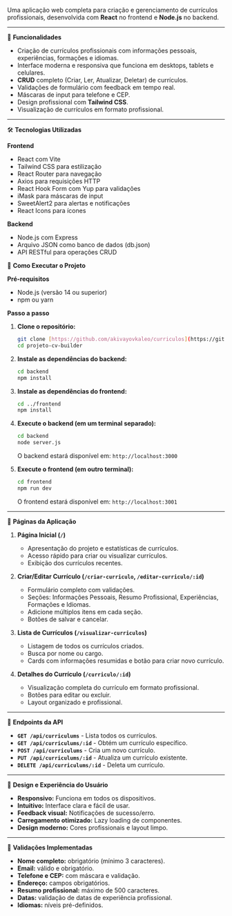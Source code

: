 Uma aplicação web completa para criação e gerenciamento de currículos profissionais, desenvolvida com **React** no frontend e **Node.js** no backend.

---

🚀 **Funcionalidades**

* Criação de currículos profissionais com informações pessoais, experiências, formações e idiomas.
* Interface moderna e responsiva que funciona em desktops, tablets e celulares.
* **CRUD** completo (Criar, Ler, Atualizar, Deletar) de currículos.
* Validações de formulário com feedback em tempo real.
* Máscaras de input para telefone e CEP.
* Design profissional com **Tailwind CSS**.
* Visualização de currículos em formato profissional.

---

🛠️ **Tecnologias Utilizadas**

**Frontend**

* React com Vite
* Tailwind CSS para estilização
* React Router para navegação
* Axios para requisições HTTP
* React Hook Form com Yup para validações
* iMask para máscaras de input
* SweetAlert2 para alertas e notificações
* React Icons para ícones

**Backend**

* Node.js com Express
* Arquivo JSON como banco de dados (db.json)
* API RESTful para operações CRUD



🚀 **Como Executar o Projeto**

**Pré-requisitos**

* Node.js (versão 14 ou superior)
* npm ou yarn

**Passo a passo**

1.  **Clone o repositório:**
    ```bash
    git clone [https://github.com/akivayovkaleo/curriculos](https://github.com/akivayovkaleo/curriculos)
    cd projeto-cv-builder
    ```

2.  **Instale as dependências do backend:**
    ```bash
    cd backend
    npm install
    ```

3.  **Instale as dependências do frontend:**
    ```bash
    cd ../frontend
    npm install
    ```

4.  **Execute o backend (em um terminal separado):**
    ```bash
    cd backend
    node server.js
    ```
    O backend estará disponível em: `http://localhost:3000`

5.  **Execute o frontend (em outro terminal):**
    ```bash
    cd frontend
    npm run dev
    ```
    O frontend estará disponível em: `http://localhost:3001`

---

📱 **Páginas da Aplicação**

1.  **Página Inicial (`/`)**
    * Apresentação do projeto e estatísticas de currículos.
    * Acesso rápido para criar ou visualizar currículos.
    * Exibição dos currículos recentes.

2.  **Criar/Editar Currículo (`/criar-curriculo`, `/editar-curriculo/:id`)**
    * Formulário completo com validações.
    * Seções: Informações Pessoais, Resumo Profissional, Experiências, Formações e Idiomas.
    * Adicione múltiplos itens em cada seção.
    * Botões de salvar e cancelar.

3.  **Lista de Currículos (`/visualizar-curriculos`)**
    * Listagem de todos os currículos criados.
    * Busca por nome ou cargo.
    * Cards com informações resumidas e botão para criar novo currículo.

4.  **Detalhes do Currículo (`/curriculo/:id`)**
    * Visualização completa do currículo em formato profissional.
    * Botões para editar ou excluir.
    * Layout organizado e profissional.

---

🔧 **Endpoints da API**

* **`GET /api/curriculums`** - Lista todos os currículos.
* **`GET /api/curriculums/:id`** - Obtém um currículo específico.
* **`POST /api/curriculums`** - Cria um novo currículo.
* **`PUT /api/curriculums/:id`** - Atualiza um currículo existente.
* **`DELETE /api/curriculums/:id`** - Deleta um currículo.

---

🎨 **Design e Experiência do Usuário**

* **Responsivo:** Funciona em todos os dispositivos.
* **Intuitivo:** Interface clara e fácil de usar.
* **Feedback visual:** Notificações de sucesso/erro.
* **Carregamento otimizado:** Lazy loading de componentes.
* **Design moderno:** Cores profissionais e layout limpo.

---

📝 **Validações Implementadas**

* **Nome completo:** obrigatório (mínimo 3 caracteres).
* **Email:** válido e obrigatório.
* **Telefone e CEP:** com máscara e validação.
* **Endereço:** campos obrigatórios.
* **Resumo profissional:** máximo de 500 caracteres.
* **Datas:** validação de datas de experiência profissional.
* **Idiomas:** níveis pré-definidos.
